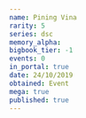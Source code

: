 ```yaml
---
name: Pining Vina
rarity: 5
series: dsc
memory_alpha:
bigbook_tier: -1
events: 0
in_portal: true
date: 24/10/2019
obtained: Event
mega: true
published: true
---
```



